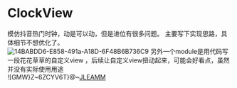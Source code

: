 # ClockView
模仿抖音热门时钟，动是可以动，但是进位有很多问题。
主要写下实现思路，具体细节不想优化了。
</br>
![14BABDD6-E858-491a-A18D-6F48B6B736C9](https://wx1.sinaimg.cn/large/c1b251b3gy1g3bc7r0fabj209r0aut9k.jpg)
另外一个module是用代码写一段花花草草的自定义view ，后续让自定义view扭动起来，可能会好看点，虽然并没有实际使用用途
</br>
![GMW}Z~6ZCYV6T}@~[JLEAMM](https://wx2.sinaimg.cn/large/c1b251b3gy1g3f6sru79mj20ct0m6ju1.jpg)
